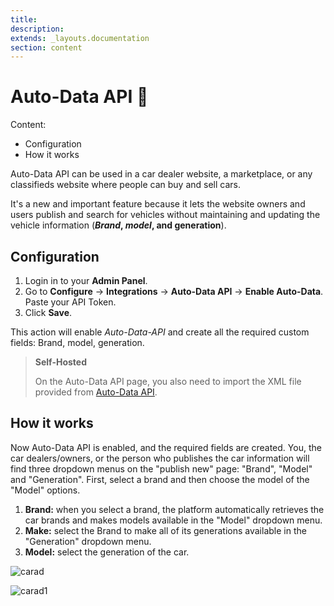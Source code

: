 ```yaml
---
title:
description:
extends: _layouts.documentation
section: content
---
```


# Auto-Data API 🚗
Content:
-   Configuration
-   How it works

Auto-Data API can be used in a car dealer website, a marketplace, or any classifieds website where people can buy and sell cars.

It's a new and important feature because it lets the website owners and users publish and search for vehicles without maintaining and updating the vehicle information (**_Brand_,  _model_, and generation**).

## Configuration

1.  Login in to your **Admin Panel**.
2.  Go to  **Configure** -> **Integrations** -> **Auto-Data API**  ->  **Enable Auto-Data**. Paste your API Token.
3.  Click  **Save**.

This action will enable  _Auto-Data-API_ and create all the required custom fields: Brand, model, generation.

> **Self-Hosted**
>
> On the Auto-Data API page, you also need to import the XML file provided from [Auto-Data API](https://api.auto-data.net).

## How it works

Now Auto-Data API is enabled, and the required fields are created. You, the car dealers/owners, or the person who publishes the car information will find three dropdown menus on the "publish new" page: "Brand", "Model" and "Generation". First, select a brand and then choose the model of the "Model" options.

1.  **Brand:** when you select a brand, the platform automatically retrieves the car brands and makes models available in the "Model" dropdown menu.
2.  **Make:** select the Brand to make all of its generations available in the "Generation" dropdown menu.
3.  **Model:** select the generation of the car.

![carad](https://raw.githubusercontent.com/yclas/guides/master/images/auto-data-1.png)

![carad1](https://raw.githubusercontent.com/yclas/guides/master/images/auto-data-2.png)
